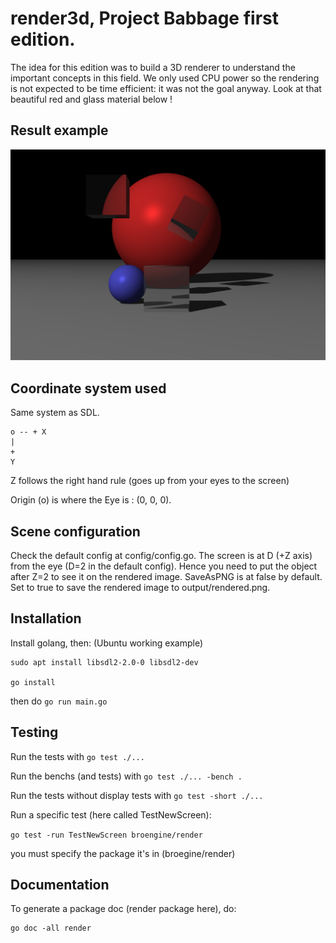 # render3d, Project Babbage first edition.

The idea for this edition was to build a 3D renderer to understand the important concepts in this field.
We only used CPU power so the rendering is not expected to be time efficient: it was not the goal anyway.
Look at that beautiful red and glass material below !

## Result example

![img](assets/img/FinalScene.png)

## Coordinate system used

Same system as SDL.

    o -- + X
    |
    +
    Y

Z follows the right hand rule (goes up from your eyes to the screen)

Origin (o) is where the Eye is : (0, 0, 0).

## Scene configuration

Check the default config at config/config.go.
The screen is at D (+Z axis) from the eye (D=2 in the default config).
Hence you need to put the object after Z=2 to see it on the rendered image.
SaveAsPNG is at false by default. Set to true to save the rendered image to output/rendered.png.

## Installation

Install golang, then:
(Ubuntu working example)
```
sudo apt install libsdl2-2.0-0 libsdl2-dev

go install
```
then do `go run main.go`

## Testing

Run the tests with `go test ./...`

Run the benchs (and tests) with `go test ./... -bench .`

Run the tests without display tests with `go test -short ./...`

Run a specific test (here called TestNewScreen):

`go test -run TestNewScreen broengine/render`

you must specify the package it's in (broegine/render)

## Documentation

To generate a package doc (render package here), do:
```
go doc -all render
```
